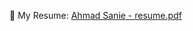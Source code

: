 🧾 My Resume: [Ahmad Sanie - resume.pdf](https://github.com/Ahmad-alsanie/Ahmad-alsanie/files/6675960/Ahmad.Sanie.-.resume.pdf)